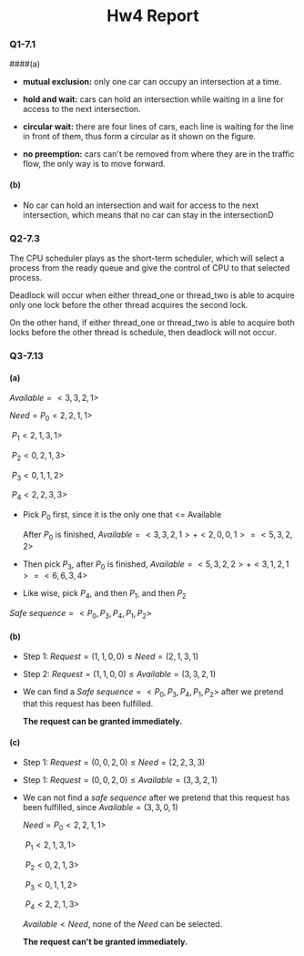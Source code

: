 <h1 align = "center">Hw4 Report</h1>

### Q1-7.1

####(a)

- **mutual exclusion:** only one car can occupy an intersection at a time.

- **hold and wait:** cars can hold an intersection while waiting in a line for access to the next intersection.
- **circular wait:** there are four lines of cars, each line is waiting for the line in front of them, thus form a circular as it shown on the figure.
- **no preemption:** cars can't be removed from where they are in the traffic flow, the only way is to move forward.

#### (b)

- No car can hold an intersection and wait for access to the next intersection, which means that no car can stay in the intersectionD



### Q2-7.3

The CPU scheduler plays as the short-term scheduler, which will select a process from the ready queue and give the control of CPU to that selected process. 

Deadlock will occur when either thread_one or thread_two is able to acquire only one lock before the other thread acquires the second lock.

On the other hand, if either thread_one or thread_two is able to acquire both locks before the other thread is schedule, then deadlock will not occur.



### Q3-7.13

#### (a)

$Available = <3, 3, 2, 1>$

$Need = P_0 <2,  2,  1,  1>$

​			  $P_1 <2,  1,  3,  1>$

​			  $P_2 <0,  2,  1,  3>$

​			  $P_3 <0,  1,  1,  2>$

​			  $P_4 <2,  2,   3,  3>$

- Pick $P_0$ first, since it is the only one that  <= Available

  After $P_0$ is finished, $Available = <3, 3, 2, 1> + <2, 0, 0, 1> = <5, 3, 2, 2>$

- Then pick $P_3$, after $P_0$ is finished, $Available = <5, 3, 2, 2> + <3, 1, 2, 1> = <6, 6, 3, 4>$

- Like wise, pick $P_4$, and then $P_1$, and then $P_2$

$Safe$ $sequence = <P_0, P_3, P_4, P_1, P_2>$

#### (b)

- Step 1: $Request = (1, 1, 0, 0)  \le  Need = (2, 1, 3, 1)$

- Step 2: $Request = (1, 1, 0, 0)  \le  Available = (3, 3, 2, 1)$

- We can find a $Safe$ $sequence = <P_0, P_3, P_4, P_1, P_2>$ after we pretend that this request has been fulfilled.

  **The request can be granted immediately.**

#### (c)

- Step 1: $Request = (0, 0, 2, 0)  \le  Need = (2, 2, 3, 3)$

- Step 1: $Request = (0, 0, 2, 0)  \le  Available = (3, 3, 2, 1)$

- We can not find a $safe$ $sequence$ after we pretend that this request has been fulfilled, since $Available = (3, 3, 0, 1)$

  $Need = P_0 <2,  2,  1,  1>$

  ​			   $P_1 <2,  1,  3,  1>$

  ​			   $P_2 <0,  2,  1,  3>$

  ​			   $P_3 <0,  1,  1,  2>$

  ​			   $P_4 <2,  2,   1,  3>$

  $Available < Need$, none of the $Need$ can be selected.

  **The request can't be granted immediately.**
